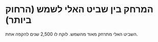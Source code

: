 # המרחק בין שביט האלי לשמש (הרחוק ביותר)

השביט האלי מתרחק מאוד מהשמש. לוקח לו 2,500 שנים להקפה אחת.
